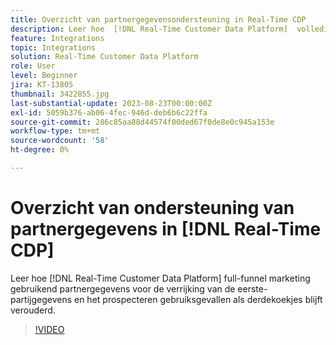 ```yaml
---
title: Overzicht van partnergegevensondersteuning in Real-Time CDP
description: Leer hoe  [!DNL Real-Time Customer Data Platform]  volledige-kanaalmarketing gebruikend partnergegevens voor de verrijking van de eerste-partijgegevens en het prospecteren gebruiksgevallen als derdekoekjes blijven worden afgekeurd. 
feature: Integrations
topic: Integrations
solution: Real-Time Customer Data Platform
role: User
level: Beginner
jira: KT-13805
thumbnail: 3422855.jpg
last-substantial-update: 2023-08-23T00:00:00Z
exl-id: 5059b376-ab06-4fec-946d-deb6b6c22ffa
source-git-commit: 286c85aa88d44574f00ded67f0de8e0c945a153e
workflow-type: tm+mt
source-wordcount: '58'
ht-degree: 0%

---
```


# Overzicht van ondersteuning van partnergegevens in [!DNL Real-Time CDP]

Leer hoe [!DNL Real-Time Customer Data Platform] full-funnel marketing gebruikend partnergegevens voor de verrijking van de eerste-partijgegevens en het prospecteren gebruiksgevallen als derdekoekjes blijft verouderd. 

>[!VIDEO](https://video.tv.adobe.com/v/3449695/?learn=on&enablevpops&captions=dut)
